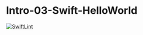 # Intro-03-Swift-HelloWorld
[![SwiftLint](https://github.com/ICS4U-Programming-NoahS/Intro-03-Swift-HelloWorld/workflows/SwiftLint/badge.svg)](https://github.com/ICS4U-Programming-NoahS/Intro-03-Swift-HelloWorld/actions)
